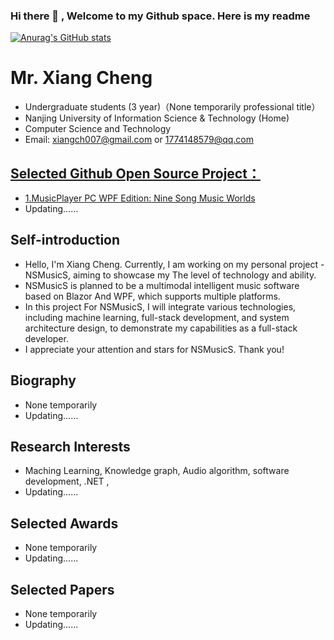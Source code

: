 ### Hi there 👋 , Welcome to my Github space. Here is my readme

[![Anurag's GitHub stats](https://github-readme-stats.vercel.app/api?username=Super-Badmen-Viper)](https://github.com/anuraghazra/github-readme-stats)

# Mr. Xiang Cheng
- Undergraduate students (3 year)（None temporarily professional title）
- Nanjing University of Information Science & Technology (Home)
- Computer Science and Technology
- Email: xiangch007@gmail.com  or  1774148579@qq.com

## <a href="https://github.com/Super-Badmen-Viper">Selected Github Open Source Project：</a>
- <a href="https://github.com/Super-Badmen-Viper/NSMusicS">1.MusicPlayer PC WPF Edition: Nine Song Music Worlds</a>
- Updating......

## Self-introduction
- Hello, I'm Xiang Cheng. Currently, I am working on my personal project - NSMusicS, aiming to showcase my The level of technology and ability.
- NSMusicS is planned to be a multimodal intelligent music software based on Blazor And WPF, which supports multiple platforms.
- In this project For NSMusicS, I will integrate various technologies, including machine learning, full-stack development, and system architecture design, to demonstrate my capabilities as a full-stack developer.
- I appreciate your attention and stars for NSMusicS. Thank you!

## Biography
- None temporarily
- Updating......

## Research Interests
- Maching Learning, Knowledge graph, Audio algorithm, software development, .NET , 
- Updating......

## Selected Awards
- None temporarily
- Updating......

## Selected Papers
- None temporarily
- Updating......
